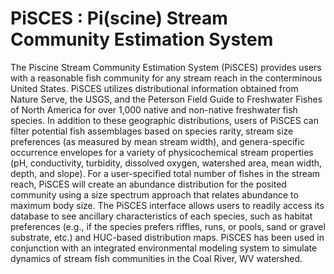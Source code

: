 # PiSCES : Pi(scine) Stream Community Estimation System
The Piscine Stream Community Estimation System (PiSCES) provides users with a reasonable fish community for any stream reach in the conterminous United States. PiSCES utilizes distributional information obtained from Nature Serve, the USGS, and the Peterson Field Guide to Freshwater Fishes of North America for over 1,000 native and non-native freshwater fish species. In addition to these geographic distributions, users of PiSCES can filter potential fish assemblages based on species rarity, stream size preferences (as measured by mean stream width), and genera-specific occurrence envelopes for a variety of physicochemical stream properties (pH, conductivity, turbidity, dissolved oxygen, watershed area, mean width, depth, and slope). For a user-specified total number of fishes in the stream reach, PiSCES will create an abundance distribution for the posited community using a size spectrum approach that relates abundance to maximum body size. The PiSCES interface allows users to readily access its database to see ancillary characteristics of each species, such as habitat preferences (e.g., if the species prefers riffles, runs, or pools, sand or gravel substrate, etc.) and HUC-based distribution maps. PiSCES has been used in conjunction with an integrated environmental modeling system to simulate dynamics of stream fish communities in the Coal River, WV watershed.
